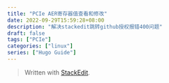 ```yaml
---
title: "PCIe AER寄存器值查看和修改"
date: 2022-09-29T15:59:28+08:00
description: "解决stackedit跳转github授权报错400问题"
draft: false
tags: ["PCIe"]
categories: ["linux"]
series: ["Hugo Guide"]
---
```



> Written with [StackEdit](https://stackedit.io/).
<!--stackedit_data:
eyJoaXN0b3J5IjpbLTg4NjEwNDQ3Ml19
-->